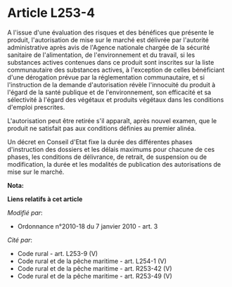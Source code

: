 # Article L253-4

A l'issue d'une évaluation des risques et des bénéfices que présente le produit, l'autorisation de mise sur le marché est
délivrée par l'autorité administrative après avis de l'Agence nationale chargée de la sécurité sanitaire de l'alimentation,
de l'environnement et du travail, si les substances actives contenues dans ce produit sont inscrites sur la liste
communautaire des substances actives, à l'exception de celles bénéficiant d'une dérogation prévue par la réglementation
communautaire, et si l'instruction de la demande d'autorisation révèle l'innocuité du produit à l'égard de la santé publique
et de l'environnement, son efficacité et sa sélectivité à l'égard des végétaux et produits végétaux dans les conditions
d'emploi prescrites.

L'autorisation peut être retirée s'il apparaît, après nouvel examen, que le produit ne satisfait pas aux conditions définies
au premier alinéa. 

Un décret en Conseil d'Etat fixe la durée des différentes phases d'instruction des dossiers et les délais maximums pour
chacune de ces phases, les conditions de délivrance, de retrait, de suspension ou de modification, la durée et les modalités
de publication des autorisations de mise sur le marché.

**Nota:**



**Liens relatifs à cet article**

_Modifié par_:

  - Ordonnance n°2010-18 du 7 janvier 2010 - art. 3

_Cité par_:

  - Code rural - art. L253-9 (V)
  - Code rural et de la pêche maritime - art. L254-1 (V)
  - Code rural et de la pêche maritime - art. R253-42 (V)
  - Code rural et de la pêche maritime - art. R253-49 (V)
